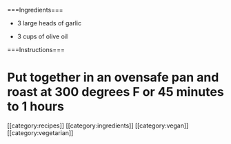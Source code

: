 ===Ingredients===

* 3 large heads of garlic

* 3 cups of olive oil

===Instructions===

# Put together in an ovensafe pan and roast at 300 degrees F or 45 minutes to 1 hours 

[[category:recipes]] [[category:ingredients]] [[category:vegan]] [[category:vegetarian]]
